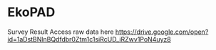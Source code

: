 # EkoPAD
Survey Result
Access raw data here
https://drive.google.com/open?id=1aDstBNlnBQdfdbr0Ztm1c1siRcUD_iRZwv1PoN4uyz8
